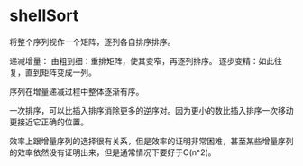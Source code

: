 # shellSort

将整个序列视作一个矩阵，逐列各自排序排序。

递减增量：
    由粗到细：重排矩阵，使其变窄，再逐列排序。
    逐步变精：如此往复，直到矩阵变成一列。

序列在增量递减过程中整体逐渐有序。

一次排序，可以比插入排序消除更多的逆序对。因为更小的数比插入排序一次移动更接近它正确的位置。

效率上跟增量序列的选择很有关系，但是效率的证明非常困难，甚至某些增量序列的效率依然没有证明出来，但是通常情况下要好于O(n^2)。

